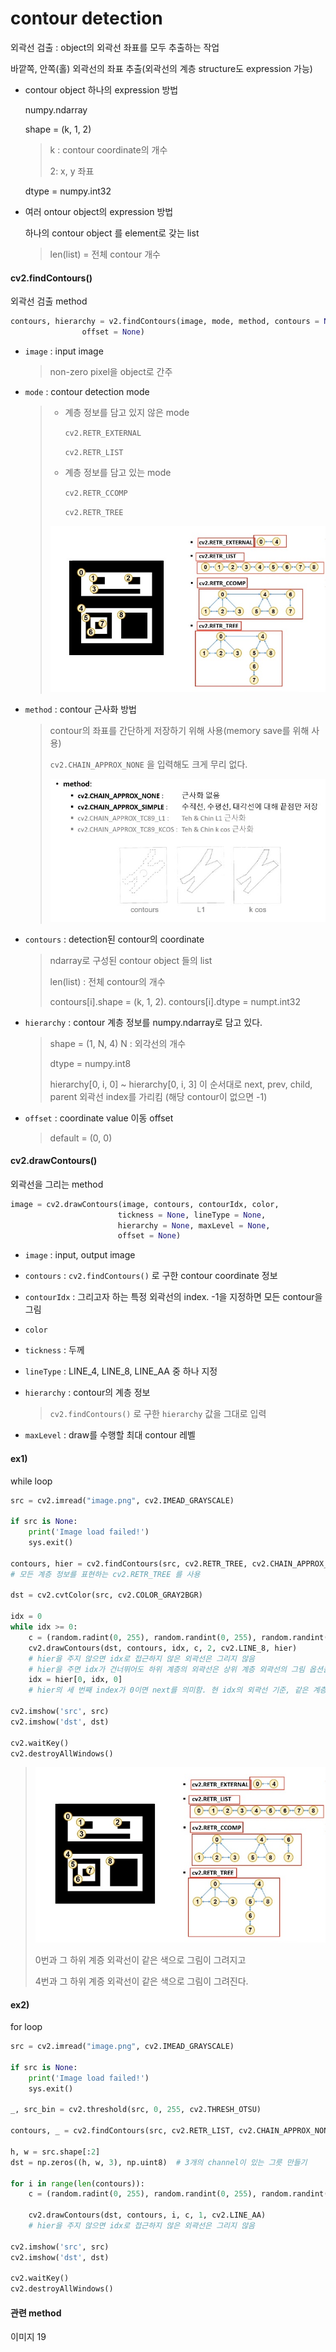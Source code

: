 # contour detection

외곽선 검출 : object의 외곽선 좌표를 모두 추출하는 작업

바깥쪽, 안쪽(홀) 외곽선의 좌표 추출(외곽선의 계층 structure도 expression 가능)



- contour object 하나의 expression 방법

  numpy.ndarray

  shape = (k, 1, 2)  

  > k : contour coordinate의 개수
  >
  > 2: x, y 좌표

  dtype = numpy.int32

- 여러 ontour object의 expression 방법

  하나의 contour object 를 element로 갖는 list

  > len(list) =  전체 contour 개수



#### cv2.findContours()

외곽선 검출 method

```python
contours, hierarchy = v2.findContours(image, mode, method, contours = None, hierarchy = None, 
                offset = None)
```

- `image` : input image

  > non-zero pixel을 object로 간주

- `mode` : contour detection mode

  > - 계층 정보를 담고 있지 않은 mode
  >
  >   `cv2.RETR_EXTERNAL`
  >
  >   `cv2.RETR_LIST`
  >
  > - 계층 정보를 담고 있는 mode
  >
  >   `cv2.RETR_CCOMP`
  >
  >   `cv2.RETR_TREE`
  >
  > ![](https://github.com/HibernationNo1/TIL/blob/master/image/c17.jpg?raw=true)

- `method` : contour 근사화 방법

  > contour의 좌표를 간단하게 저장하기 위해 사용(memory save를 위해 사용)
  >
  > `cv2.CHAIN_APPROX_NONE` 을 입력해도 크게 무리 없다.
  >
  > ![](https://github.com/HibernationNo1/TIL/blob/master/image/c18.jpg?raw=true)

- `contours` : detection된 contour의 coordinate

  > ndarray로 구성된 contour object 들의 list
  >
  > len(list) : 전체 contour의 개수
  >
  > contours[i].shape = (k, 1, 2). 	contours[i].dtype = numpt.int32

- `hierarchy` : contour 계층 정보를 numpy.ndarray로 담고 있다.

  > shape = (1, N, 4)  	N : 외각선의 개수
  >
  > dtype = numpy.int8
  >
  > hierarchy[0, i, 0] ~ hierarchy[0, i, 3] 이 순서대로 next, prev, child, parent 외곽선 index를 가리킴 (해당 contour이 없으면 -1)

- `offset` : coordinate value 이동 offset

  > default = (0, 0)



#### cv2.drawContours()

외곽선을 그리는 method

```python
image = cv2.drawContours(image, contours, contourIdx, color,
                        tickness = None, lineType = None, 
                        hierarchy = None, maxLevel = None, 
                        offset = None)
```

- `image` : input, output image

- `contours` : `cv2.findContours()` 로 구한 contour coordinate 정보

- `contourIdx` : 그리고자 하는 특정 외곽선의 index. -1을 지정하면 모든 contour을 그림

- `color`

- `tickness` : 두께

- `lineType` : LINE_4, LINE_8, LINE_AA 중 하나 지정

- `hierarchy` :  contour의 계층 정보

  > `cv2.findContours()` 로 구한 `hierarchy` 값을 그대로 입력

- `maxLevel` : draw를 수행할 최대 contour 레벨



#### ex1)

while loop

```python
src = cv2.imread("image.png", cv2.IMEAD_GRAYSCALE)

if src is None:
    print('Image load failed!')
    sys.exit()

contours, hier = cv2.findContours(src, cv2.RETR_TREE, cv2.CHAIN_APPROX_NONE)
# 모든 계층 정보를 표현하는 cv2.RETR_TREE 를 사용

dst = cv2.cvtColor(src, cv2.COLOR_GRAY2BGR)

idx = 0
while idx >= 0:
    c = (random.radint(0, 255), random.randint(0, 255), random.randint(0, 255)) # 색을 random하게 줌
    cv2.drawContours(dst, contours, idx, c, 2, cv2.LINE_8, hier)
    # hier을 주지 않으면 idx로 접근하지 않은 외곽선은 그리지 않음
    # hier을 주면 idx가 건너뛰어도 하위 계층의 외곽선은 상위 계층 외곽선의 그림 옵션을 그대로 따라서 그려짐
    idx = hier[0, idx, 0]
    # hier의 세 번째 index가 0이면 next를 의미함. 현 idx의 외곽선 기준, 같은 계층의 다음 외각선 index를 idx에 할당

cv2.imshow('src', src)
cv2.imshow('dst', dst)

cv2.waitKey()
cv2.destroyAllWindows()
```

> ![](https://github.com/HibernationNo1/TIL/blob/master/image/c17.jpg?raw=true)
>
> 0번과 그 하위 계증 외곽선이 같은 색으로 그림이 그려지고
>
> 4번과 그 하위 계증 외곽선이 같은 색으로 그림이 그려진다.





#### ex2)

for loop

```python
src = cv2.imread("image.png", cv2.IMEAD_GRAYSCALE)

if src is None:
    print('Image load failed!')
    sys.exit()
    
_, src_bin = cv2.threshold(src, 0, 255, cv2.THRESH_OTSU)

contours, _ = cv2.findContours(src, cv2.RETR_LIST, cv2.CHAIN_APPROX_NONE)

h, w = src.shape[:2]
dst = np.zeros((h, w, 3), np.uint8)  # 3개의 channel이 있는 그릇 만들기

for i in range(len(contours)):
    c = (random.radint(0, 255), random.randint(0, 255), random.randint(0, 255)) # 색을 random하게 줌
    
    cv2.drawContours(dst, contours, i, c, 1, cv2.LINE_AA)
    # hier을 주지 않으면 idx로 접근하지 않은 외곽선은 그리지 않음

cv2.imshow('src', src)
cv2.imshow('dst', dst)

cv2.waitKey()
cv2.destroyAllWindows()
```





#### 관련 method

이미지 19

